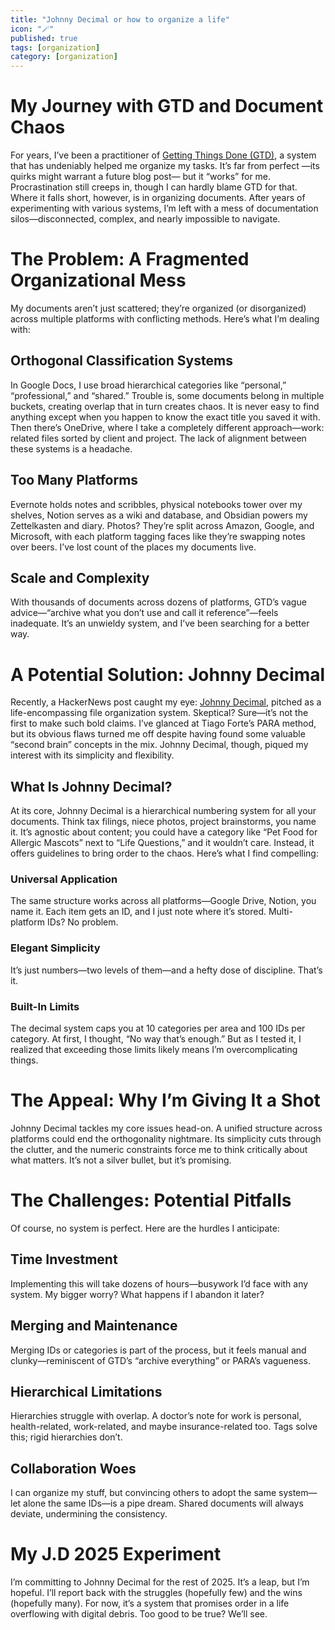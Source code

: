 ```yaml
---
title: "Johnny Decimal or how to organize a life"
icon: "🪄"
published: true
tags: [organization]
category: [organization]
---
```


# My Journey with GTD and Document Chaos

For years, I’ve been a practitioner of [Getting Things Done (GTD)](https://gettingthingsdone.com/what-is-gtd/), a system that has undeniably helped me organize my tasks. It’s far from perfect —its quirks might warrant a future blog post— but it “works” for me. Procrastination still creeps in, though I can hardly blame GTD for that. Where it falls short, however, is in organizing documents. After years of experimenting with various systems, I’m left with a mess of documentation silos—disconnected, complex, and nearly impossible to navigate.

# The Problem: A Fragmented Organizational Mess

My documents aren’t just scattered; they’re organized (or disorganized) across multiple platforms with conflicting methods. Here’s what I’m dealing with:

## Orthogonal Classification Systems

In Google Docs, I use broad hierarchical categories like “personal,” “professional,” and “shared.” Trouble is, some documents belong in multiple buckets, creating overlap that in turn creates chaos. It is never easy to find anything except when you happen to know the exact title you saved it with. Then there’s OneDrive, where I take a completely different approach—work: related files sorted by client and project. The lack of alignment between these systems is a headache.

## Too Many Platforms

Evernote holds notes and scribbles, physical notebooks tower over my shelves, Notion serves as a wiki and database, and Obsidian powers my Zettelkasten and diary. Photos? They’re split across Amazon, Google, and Microsoft, with each platform tagging faces like they’re swapping notes over beers. I’ve lost count of the places my documents live.

## Scale and Complexity

With thousands of documents across dozens of platforms, GTD’s vague advice—“archive what you don’t use and call it reference”—feels inadequate. It’s an unwieldy system, and I’ve been searching for a better way.

# A Potential Solution: Johnny Decimal

Recently, a HackerNews post caught my eye: [Johnny Decimal](https://johnnydecimal.com/), pitched as a life-encompassing file organization system. Skeptical? Sure—it’s not the first to make such bold claims. I’ve glanced at Tiago Forte’s PARA method, but its obvious flaws turned me off despite having found some valuable “second brain” concepts in the mix. Johnny Decimal, though, piqued my interest with its simplicity and flexibility.

## What Is Johnny Decimal?

At its core, Johnny Decimal is a hierarchical numbering system for all your documents. Think tax filings, niece photos, project brainstorms, you name it. It’s agnostic about content; you could have a category like “Pet Food for Allergic Mascots” next to “Life Questions,” and it wouldn’t care. Instead, it offers guidelines to bring order to the chaos. Here’s what I find compelling:

### Universal Application

The same structure works across all platforms—Google Drive, Notion, you name it. Each item gets an ID, and I just note where it’s stored. Multi-platform IDs? No problem.

### Elegant Simplicity

It’s just numbers—two levels of them—and a hefty dose of discipline. That’s it.

### Built-In Limits

The decimal system caps you at 10 categories per area and 100 IDs per category. At first, I thought, “No way that’s enough.” But as I tested it, I realized that exceeding those limits likely means I’m overcomplicating things.

# The Appeal: Why I’m Giving It a Shot

Johnny Decimal tackles my core issues head-on. A unified structure across platforms could end the orthogonality nightmare. Its simplicity cuts through the clutter, and the numeric constraints force me to think critically about what matters. It’s not a silver bullet, but it’s promising.

# The Challenges: Potential Pitfalls

Of course, no system is perfect. Here are the hurdles I anticipate:

## Time Investment

Implementing this will take dozens of hours—busywork I’d face with any system. My bigger worry? What happens if I abandon it later?

## Merging and Maintenance

Merging IDs or categories is part of the process, but it feels manual and clunky—reminiscent of GTD’s “archive everything” or PARA’s vagueness.

## Hierarchical Limitations

Hierarchies struggle with overlap. A doctor’s note for work is personal, health-related, work-related, and maybe insurance-related too. Tags solve this; rigid hierarchies don’t.

## Collaboration Woes

I can organize my stuff, but convincing others to adopt the same system—let alone the same IDs—is a pipe dream. Shared documents will always deviate, undermining the consistency.

# My J.D 2025 Experiment

I’m committing to Johnny Decimal for the rest of 2025. It’s a leap, but I’m hopeful. I’ll report back with the struggles (hopefully few) and the wins (hopefully many). For now, it’s a system that promises order in a life overflowing with digital debris. Too good to be true? We’ll see.
